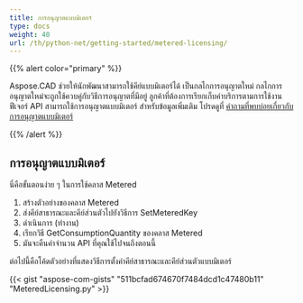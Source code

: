 ```yaml
---
title: การอนุญาตแบบมิเตอร์
type: docs
weight: 40
url: /th/python-net/getting-started/metered-licensing/
---
```


{{% alert color="primary" %}} 

Aspose.CAD ช่วยให้นักพัฒนาสามารถใช้คีย์แบบมิเตอร์ได้ เป็นกลไกการอนุญาตใหม่ กลไกการอนุญาตใหม่จะถูกใช้ควบคู่กับวิธีการอนุญาตที่มีอยู่ ลูกค้าที่ต้องการเรียกเก็บค่าบริการตามการใช้งานฟีเจอร์ API สามารถใช้การอนุญาตแบบมิเตอร์ สำหรับข้อมูลเพิ่มเติม โปรดดูที่ [คำถามที่พบบ่อยเกี่ยวกับการอนุญาตแบบมิเตอร์](https://purchase.aspose.com/faqs/licensing/metered) 

{{% /alert %}} 
## **การอนุญาตแบบมิเตอร์**
นี่คือขั้นตอนง่าย ๆ ในการใช้คลาส Metered

1. สร้างตัวอย่างของคลาส Metered
1. ส่งคีย์สาธารณะและคีย์ส่วนตัวไปยังวิธีการ SetMeteredKey
1. ดำเนินการ (ทำงาน)
1. เรียกวิธี GetConsumptionQuantity ของคลาส Metered
1. มันจะคืนค่าจำนวน API ที่คุณใช้ไปจนถึงตอนนี้

ต่อไปนี้คือโค้ดตัวอย่างที่แสดงวิธีการตั้งค่าคีย์สาธารณะและคีย์ส่วนตัวแบบมิเตอร์

{{< gist "aspose-com-gists" "511bcfad674670f7484dcd1c47480b11" "MeteredLicensing.py" >}}
